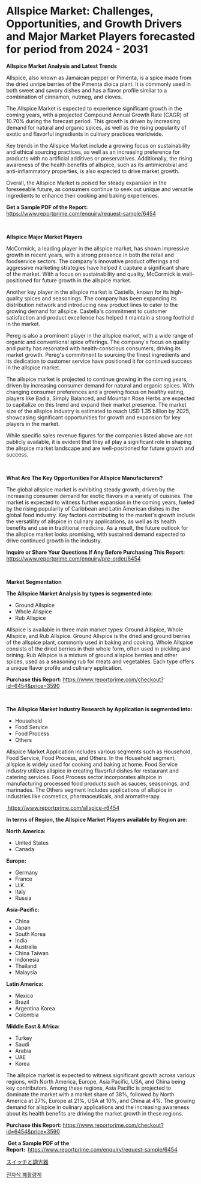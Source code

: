 <p><h1>Allspice Market: Challenges, Opportunities, and Growth Drivers and Major Market Players forecasted for period from 2024 - 2031</h1></p><p><strong>Allspice Market Analysis and Latest Trends</strong></p>
<p><p>Allspice, also known as Jamaican pepper or Pimenta, is a spice made from the dried unripe berries of the Pimenta dioica plant. It is commonly used in both sweet and savory dishes and has a flavor profile similar to a combination of cinnamon, nutmeg, and cloves.</p><p>The Allspice Market is expected to experience significant growth in the coming years, with a projected Compound Annual Growth Rate (CAGR) of 10.70% during the forecast period. This growth is driven by increasing demand for natural and organic spices, as well as the rising popularity of exotic and flavorful ingredients in culinary practices worldwide.</p><p>Key trends in the Allspice Market include a growing focus on sustainability and ethical sourcing practices, as well as an increasing preference for products with no artificial additives or preservatives. Additionally, the rising awareness of the health benefits of allspice, such as its antimicrobial and anti-inflammatory properties, is also expected to drive market growth.</p><p>Overall, the Allspice Market is poised for steady expansion in the foreseeable future, as consumers continue to seek out unique and versatile ingredients to enhance their cooking and baking experiences.</p></p>
<p><strong>Get a Sample PDF of the Report:&nbsp;</strong> <a href="https://www.reportprime.com/enquiry/request-sample/6454">https://www.reportprime.com/enquiry/request-sample/6454</a></p>
<p>&nbsp;</p>
<p><strong>Allspice Major Market Players</strong></p>
<p><p>McCormick, a leading player in the allspice market, has shown impressive growth in recent years, with a strong presence in both the retail and foodservice sectors. The company's innovative product offerings and aggressive marketing strategies have helped it capture a significant share of the market. With a focus on sustainability and quality, McCormick is well-positioned for future growth in the allspice market.</p><p>Another key player in the allspice market is Castella, known for its high-quality spices and seasonings. The company has been expanding its distribution network and introducing new product lines to cater to the growing demand for allspice. Castella's commitment to customer satisfaction and product excellence has helped it maintain a strong foothold in the market.</p><p>Pereg is also a prominent player in the allspice market, with a wide range of organic and conventional spice offerings. The company's focus on quality and purity has resonated with health-conscious consumers, driving its market growth. Pereg's commitment to sourcing the finest ingredients and its dedication to customer service have positioned it for continued success in the allspice market.</p><p>The allspice market is projected to continue growing in the coming years, driven by increasing consumer demand for natural and organic spices. With changing consumer preferences and a growing focus on healthy eating, players like Badia, Simply Balanced, and Mountain Rose Herbs are expected to capitalize on this trend and expand their market presence. The market size of the allspice industry is estimated to reach USD 1.35 billion by 2025, showcasing significant opportunities for growth and expansion for key players in the market.</p><p>While specific sales revenue figures for the companies listed above are not publicly available, it is evident that they all play a significant role in shaping the allspice market landscape and are well-positioned for future growth and success.</p></p>
<p>&nbsp;</p>
<p><strong>What Are The Key Opportunities For Allspice Manufacturers?</strong></p>
<p><p>The global allspice market is exhibiting steady growth, driven by the increasing consumer demand for exotic flavors in a variety of cuisines. The market is expected to witness further expansion in the coming years, fueled by the rising popularity of Caribbean and Latin American dishes in the global food industry. Key factors contributing to the market's growth include the versatility of allspice in culinary applications, as well as its health benefits and use in traditional medicine. As a result, the future outlook for the allspice market looks promising, with sustained demand expected to drive continued growth in the industry.</p></p>
<p><strong>Inquire or Share Your Questions If Any Before Purchasing This Report:</strong> <a href="https://www.reportprime.com/enquiry/pre-order/6454">https://www.reportprime.com/enquiry/pre-order/6454</a></p>
<p>&nbsp;</p>
<p><strong>Market Segmentation</strong></p>
<p><strong>The Allspice Market Analysis by types is segmented into:</strong></p>
<p><ul><li>Ground Allspice</li><li>Whole Allspice</li><li>Rub Allspice</li></ul></p>
<p><p>Allspice is available in three main market types: Ground Allspice, Whole Allspice, and Rub Allspice. Ground Allspice is the dried and ground berries of the allspice plant, commonly used in baking and cooking. Whole Allspice consists of the dried berries in their whole form, often used in pickling and brining. Rub Allspice is a mixture of ground allspice berries and other spices, used as a seasoning rub for meats and vegetables. Each type offers a unique flavor profile and culinary application.</p></p>
<p><strong>Purchase this Report:&nbsp;</strong><a href="https://www.reportprime.com/checkout?id=6454&price=3590">https://www.reportprime.com/checkout?id=6454&price=3590</a></p>
<p>&nbsp;</p>
<p><strong>The Allspice Market Industry Research by Application is segmented into:</strong></p>
<p><ul><li>Household</li><li>Food Service</li><li>Food Process</li><li>Others</li></ul></p>
<p><p>Allspice Market Application includes various segments such as Household, Food Service, Food Process, and Others. In the Household segment, allspice is widely used for cooking and baking at home. Food Service industry utilizes allspice in creating flavorful dishes for restaurant and catering services. Food Process sector incorporates allspice in manufacturing processed food products such as sauces, seasonings, and marinades. The Others segment includes applications of allspice in industries like cosmetics, pharmaceuticals, and aromatherapy.</p></p>
<p><a href="https://www.reportprime.com/allspice-r6454">&nbsp;https://www.reportprime.com/allspice-r6454</a></p>
<p><strong>In terms of Region, the Allspice Market Players available by Region are:</strong></p>
<p>
    <p> <strong> North America: </strong>
        <ul>
            <li>United States</li>
            <li>Canada</li>
        </ul>
        </p> 
    <p> <strong> Europe: </strong>
        <ul>
            <li>Germany</li>
            <li>France</li>
            <li>U.K.</li>
            <li>Italy</li>
            <li>Russia</li>
        </ul>
        </p> 
    <p> <strong> Asia-Pacific: </strong>
        <ul>
            <li>China</li>
            <li>Japan</li>
            <li>South Korea</li>
            <li>India</li>
            <li>Australia</li>
            <li>China Taiwan</li>
            <li>Indonesia</li>
            <li>Thailand</li>
            <li>Malaysia</li>
        </ul>
        </p> 
    <p> <strong> Latin America: </strong>
        <ul>
            <li>Mexico</li>
            <li>Brazil</li>
            <li>Argentina Korea</li>
            <li>Colombia</li>
        </ul>
        </p> 
    <p> <strong> Middle East & Africa: </strong>
        <ul>
            <li>Turkey</li>
            <li>Saudi</li>
            <li>Arabia</li>
            <li>UAE</li>
            <li>Korea</li>
        </ul>
    </p>
    </p>
<p><p>The allspice market is expected to witness significant growth across various regions, with North America, Europe, Asia Pacific, USA, and China being key contributors. Among these regions, Asia Pacific is projected to dominate the market with a market share of 38%, followed by North America at 27%, Europe at 21%, USA at 10%, and China at 4%. The growing demand for allspice in culinary applications and the increasing awareness about its health benefits are driving the market growth in these regions.</p></p>
<p><strong>Purchase this Report: </strong><a href="https://www.reportprime.com/checkout?id=6454&price=3590">https://www.reportprime.com/checkout?id=6454&price=3590</a></p>
<p>&nbsp;<strong>Get a Sample PDF of the Report:&nbsp;&nbsp;</strong><a href="https://www.reportprime.com/enquiry/request-sample/6454">https://www.reportprime.com/enquiry/request-sample/6454</a></p>
<p><strong></strong></p>
<p><p><a href="https://medium.com/@jaremington56/%E3%82%B9%E3%82%A4%E3%83%83%E3%83%81%E3%81%A8%E3%83%87%E3%82%A3%E3%83%9E%E3%83%BC%E3%81%AE%E5%B8%82%E5%A0%B4%E3%83%AC%E3%83%9D%E3%83%BC%E3%83%88%E3%81%AF-%E3%81%93%E3%81%AE%E5%B8%82%E5%A0%B4%E3%81%AE%E6%9C%80%E6%96%B0%E3%81%AE%E3%83%88%E3%83%AC%E3%83%B3%E3%83%89%E3%81%A8%E6%88%90%E9%95%B7%E3%81%AE%E6%A9%9F%E4%BC%9A%E3%82%92%E6%98%8E%E3%82%89%E3%81%8B%E3%81%AB%E3%81%97%E3%81%A6%E3%81%84%E3%81%BE%E3%81%99-a89c92a280da">スイッチと調光器</a></p><p><a href="https://github.com/AlbertotDouglas44367/Market-Research-Report-List-1/blob/main/564772617772.md">전자식 폐활량계</a></p></p>